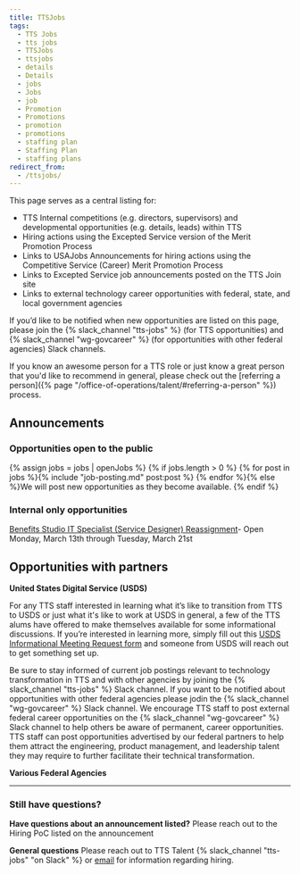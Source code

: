 ```yaml
---
title: TTSJobs
tags:
  - TTS Jobs
  - tts jobs
  - TTSJobs
  - ttsjobs
  - details
  - Details
  - jobs
  - Jobs
  - job
  - Promotion
  - Promotions
  - promotion
  - promotions
  - staffing plan
  - Staffing Plan
  - staffing plans
redirect_from:
  - /ttsjobs/
---
```

This page serves as a central listing for:

* TTS Internal competitions (e.g. directors, supervisors) and developmental
  opportunities (e.g. details, leads) within TTS
* Hiring actions using the Excepted Service version of the Merit Promotion
  Process
* Links to USAJobs Announcements for hiring actions using the Competitive
  Service (Career) Merit Promotion Process
* Links to Excepted Service job announcements posted on the TTS Join site
* Links to external technology career opportunities with federal, state, and
  local government agencies

If you’d like to be notified when new opportunities are listed on this page,
please join the {% slack_channel "tts-jobs" %} (for TTS opportunities) and
{% slack_channel "wg-govcareer" %} (for opportunities with other federal
agencies) Slack channels.

If you know an awesome person for a TTS role or just know a great person that
you'd like to recommend in general, please check out the \[referring a
person]({% page "/office-of-operations/talent/#referring-a-person" %}) process.

## Announcements

### Opportunities open to the public

{% assign jobs = jobs | openJobs %} {% if jobs.length > 0 %}
{% for post in jobs %}{% include "job-posting.md" post:post %}
{% endfor %}{% else %}We will post new opportunities as they become available.
{% endif %}

### Internal only opportunities

[Benefits Studio IT Specialist (Service Designer) Reassignment](https://docs.google.com/document/d/1AtCurRVrml1Bn2aqfJJg79ifIVTqazxEquJoP_6H_yc/edit?usp=sharing)- Open Monday, March 13th through Tuesday, March 21st 

## Opportunities with partners

**United States Digital Service (USDS)**

For any TTS staff interested in learning what it’s like to transition from TTS
to USDS or just what it's like to work at USDS in general, a few of the TTS
alums have offered to make themselves available for some informational
discussions. If you’re interested in learning more, simply fill out this
[USDS Informational Meeting Request form](https://docs.google.com/forms/d/e/1FAIpQLSfzbkhF6ahHv8-mu3BOpl6l7qg_kVyHuGUpDMcA-cPW60BfoQ/viewform?usp=sf_link)
and someone from USDS will reach out to get something set up.

Be sure to stay informed of current job postings relevant to technology
transformation in TTS and with other agencies by joining the
{% slack_channel "tts-jobs" %} Slack channel. If you want to be notified about
opportunities with other federal agencies please jodin the
{% slack_channel "wg-govcareer" %} Slack channel. We encourage TTS staff to post
external federal career opportunities on the {% slack_channel "wg-govcareer" %}
Slack channel to help others be aware of permanent, career opportunities. TTS
staff can post opportunities advertised by our federal partners to help them
attract the engineering, product management, and leadership talent they may
require to further facilitate their technical transformation.

**Various Federal Agencies**

- - -

### Still have questions?

**Have questions about an announcement listed?** Please reach out to the Hiring
PoC listed on the announcement

**General questions** Please reach out to TTS Talent
{% slack_channel "tts-jobs" "on Slack" %} or
[email](mailto:tts-talentteam@gsa.gov) for information regarding hiring.
